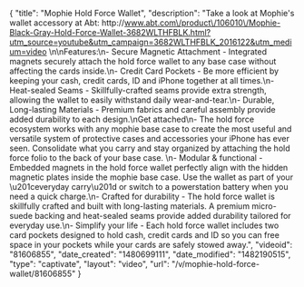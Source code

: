 {
    "title": "Mophie Hold Force Wallet",
    "description": "Take a look at Mophie's wallet accessory at Abt: http:\/\/www.abt.com\/product\/106010\/Mophie-Black-Gray-Hold-Force-Wallet-3682WLTHFBLK.html?utm_source=youtube&utm_campaign=3682WLTHFBLK_2016122&utm_medium=video \n\nFeatures:\n- Secure Magnetic Attachment - Integrated magnets securely attach the hold force wallet to any base case without affecting the cards inside.\n- Credit Card Pockets - Be more efficient by keeping your cash, credit cards, ID and iPhone together at all times.\n- Heat-sealed Seams - Skillfully-crafted seams provide extra strength, allowing the wallet to easily withstand daily wear-and-tear.\n- Durable, Long-lasting Materials - Premium fabrics and careful assembly provide added durability to each design.\nGet attached\n- The hold force ecosystem works with any mophie base case to create the most useful and versatile system of protective cases and accessories your iPhone has ever seen. Consolidate what you carry and stay organized by attaching the hold force folio to the back of your base case. \n- Modular & functional - Embedded magnets in the hold force wallet perfectly align with the hidden magnetic plates inside the mophie base case. Use the wallet as part of your \u201ceveryday carry\u201d or switch to a powerstation battery when you need a quick charge.\n- Crafted for durability - The hold force wallet is skillfully crafted and built with long-lasting materials. A premium micro-suede backing and heat-sealed seams provide added durability tailored for everyday use.\n- Simplify your life - Each hold force wallet includes two card pockets designed to hold cash, credit cards and ID so you can free space in your pockets while your cards are safely stowed away.",
    "videoid": "81606855",
    "date_created": "1480699111",
    "date_modified": "1482190515",
    "type": "captivate",
    "layout": "video",
    "url": "\/v\/mophie-hold-force-wallet\/81606855"
}